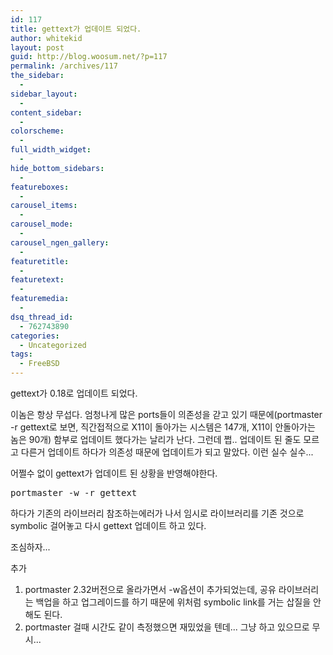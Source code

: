 ```yaml
---
id: 117
title: gettext가 업데이트 되었다.
author: whitekid
layout: post
guid: http://blog.woosum.net/?p=117
permalink: /archives/117
the_sidebar:
  - 
sidebar_layout:
  - 
content_sidebar:
  - 
colorscheme:
  - 
full_width_widget:
  - 
hide_bottom_sidebars:
  - 
featureboxes:
  - 
carousel_items:
  - 
carousel_mode:
  - 
carousel_ngen_gallery:
  - 
featuretitle:
  - 
featuretext:
  - 
featuremedia:
  - 
dsq_thread_id:
  - 762743890
categories:
  - Uncategorized
tags:
  - FreeBSD
---
```

gettext가 0.18로 업데이트 되었다.

이놈은 항상 무섭다. 엄청나게 많은 ports들이 의존성을 갇고 있기 때문에(portmaster -r gettext로 보면, 직간접적으로 X11이 돌아가는 시스템은 147개, X11이 안돌아가는 놈은 90개) 함부로 업데이트 했다가는 날리가 난다. 그런데 쩝.. 업데이트 된 줄도 모르고 다른거 업데이트 하다가 의존성 때문에 업데이트가 되고 말았다. 이런 실수 실수...

어쩔수 없이 gettext가 업데이트 된 상황을 반영해야한다.

<pre>portmaster -w -r gettext</pre>

하다가 기존의 라이브러리 참조하는에러가 나서 임시로 라이브러리를 기존 것으로 symbolic 걸어놓고 다시 gettext 업데이트 하고 있다.

조심하자...

추가

  1. portmaster 2.32버전으로 올라가면서 -w옵션이 추가되었는데, 공유 라이브러리는 백업을 하고 업그레이드를 하기 때문에 위처럼 symbolic link를 거는 삽질을 안해도 된다.
  2. portmaster 걸때 시간도 같이 측정했으면 재밌었을 텐데... 그냥 하고 있으므로 무시...